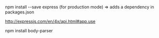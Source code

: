 npm install --save express (for production mode) => adds a dependency in packages.json

http://expressjs.com/en/4x/api.html#app.use

npm install body-parser